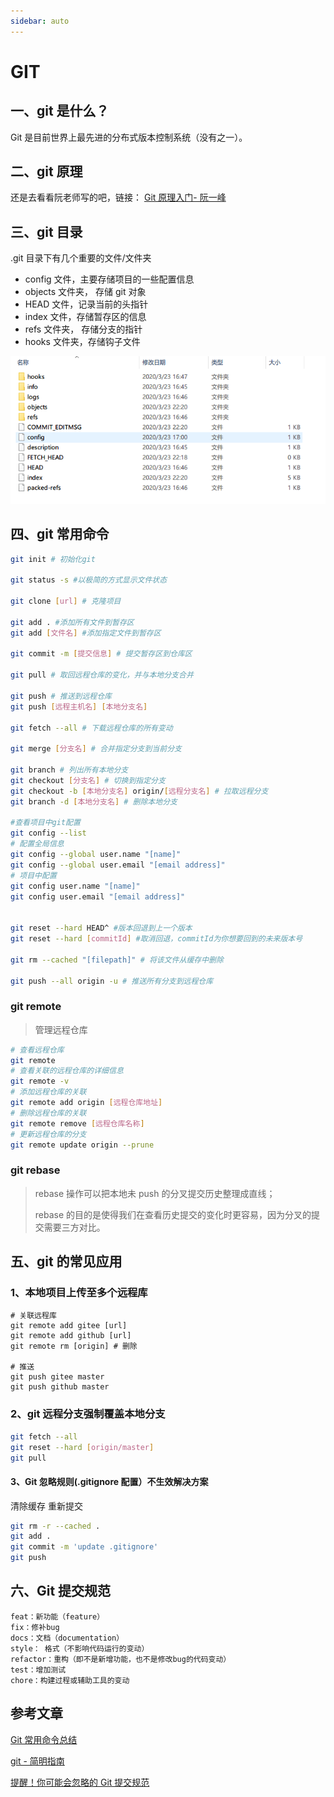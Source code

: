 ```yaml
---
sidebar: auto
---
```


# GIT

## 一、git 是什么？

Git 是目前世界上最先进的分布式版本控制系统（没有之一）。

## 二、git 原理

还是去看看阮老师写的吧，链接： [Git 原理入门- 阮一峰](http://www.ruanyifeng.com/blog/2018/10/git-internals.html)

## 三、git 目录

.git 目录下有几个重要的文件/文件夹

- config 文件，主要存储项目的一些配置信息
- objects 文件夹， 存储 git 对象
- HEAD 文件，记录当前的头指针
- index 文件，存储暂存区的信息
- refs 文件夹， 存储分支的指针
- hooks 文件夹，存储钩子文件

![git-catalog](/img/git-catalog.png)

## 四、git 常用命令

```bash
git init # 初始化git

git status -s #以极简的方式显示文件状态

git clone [url] # 克隆项目

git add . #添加所有文件到暂存区
git add [文件名] #添加指定文件到暂存区

git commit -m [提交信息] # 提交暂存区到仓库区

git pull # 取回远程仓库的变化，并与本地分支合并

git push # 推送到远程仓库
git push [远程主机名] [本地分支名]

git fetch --all # 下载远程仓库的所有变动

git merge [分支名] # 合并指定分支到当前分支

git branch # 列出所有本地分支
git checkout [分支名] # 切换到指定分支
git checkout -b [本地分支名] origin/[远程分支名] # 拉取远程分支
git branch -d [本地分支名] # 删除本地分支

#查看项目中git配置
git config --list
# 配置全局信息
git config --global user.name "[name]"
git config --global user.email "[email address]"
# 项目中配置
git config user.name "[name]"
git config user.email "[email address]"


git reset --hard HEAD^ #版本回退到上一个版本
git reset --hard [commitId] #取消回退，commitId为你想要回到的未来版本号

git rm --cached "[filepath]" # 将该文件从缓存中删除

git push --all origin -u # 推送所有分支到远程仓库
```

### git remote

> 管理远程仓库

```bash
# 查看远程仓库
git remote
# 查看关联的远程仓库的详细信息
git remote -v
# 添加远程仓库的关联
git remote add origin [远程仓库地址]
# 删除远程仓库的关联
git remote remove [远程仓库名称]
# 更新远程仓库的分支
git remote update origin --prune
```

### git rebase

> rebase 操作可以把本地未 push 的分叉提交历史整理成直线；
>
> rebase 的目的是使得我们在查看历史提交的变化时更容易，因为分叉的提交需要三方对比。

## 五、git 的常见应用

### 1、本地项目上传至多个远程库

```shell
# 关联远程库
git remote add gitee [url]
git remote add github [url]
git remote rm [origin] # 删除

# 推送
git push gitee master
git push github master
```

### 2、git 远程分支强制覆盖本地分支

```bash
git fetch --all
git reset --hard [origin/master]
git pull
```

#### 3、Git 忽略规则(.gitignore 配置）不生效解决方案

清除缓存 重新提交

```bash
git rm -r --cached .
git add .
git commit -m 'update .gitignore'
git push
```

## 六、Git 提交规范

```
feat：新功能（feature）
fix：修补bug
docs：文档（documentation）
style： 格式（不影响代码运行的变动）
refactor：重构（即不是新增功能，也不是修改bug的代码变动）
test：增加测试
chore：构建过程或辅助工具的变动
```

## 参考文章

[Git 常用命令总结](https://www.jianshu.com/p/cdccfef91ae1)

[git - 简明指南](http://rogerdudler.github.io/git-guide/index.zh.html)

[提醒！你可能会忽略的 Git 提交规范](https://segmentfault.com/a/1190000022440330)
